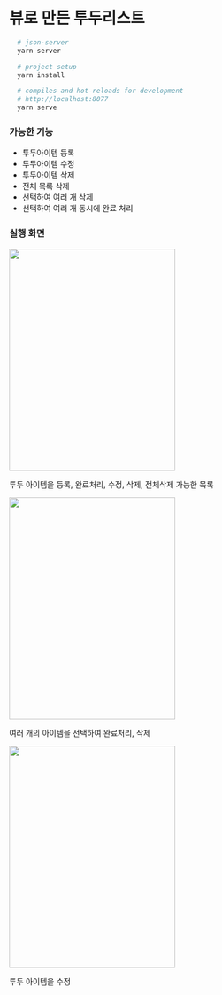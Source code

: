 # 뷰로 만든 투두리스트

```powerShell
  # json-server
  yarn server

  # project setup
  yarn install

  # compiles and hot-reloads for development
  # http://localhost:8077
  yarn serve
```

### 가능한 기능


- 투두아이템 등록
- 투두아이템 수정
- 투두아이템 삭제
- 전체 목록 삭제
- 선택하여 여러 개 삭제
- 선택하여 여러 개 동시에 완료 처리


### 실행 화면


<img
  src="https://github.com/choi-hye-rin/vue-todolist/assets/120363333/c1fe9e5a-1fb5-4c7b-90ee-37536b057c10"
  width="300"
  height="400"
/>

투두 아이템을 등록, 완료처리, 수정, 삭제, 전체삭제 가능한 목록

<img
  src="https://github.com/choi-hye-rin/vue-todolist/assets/120363333/7aba30ba-b651-4418-b920-155220499f39"
  width="300"
  height="400"
/>

여러 개의 아이템을 선택하여 완료처리, 삭제

<img
  src="https://github.com/choi-hye-rin/vue-todolist/assets/120363333/787b1216-59be-4471-9316-4b096049bc52"
  width="300"
  height="400"
/>

투두 아이템을 수정
